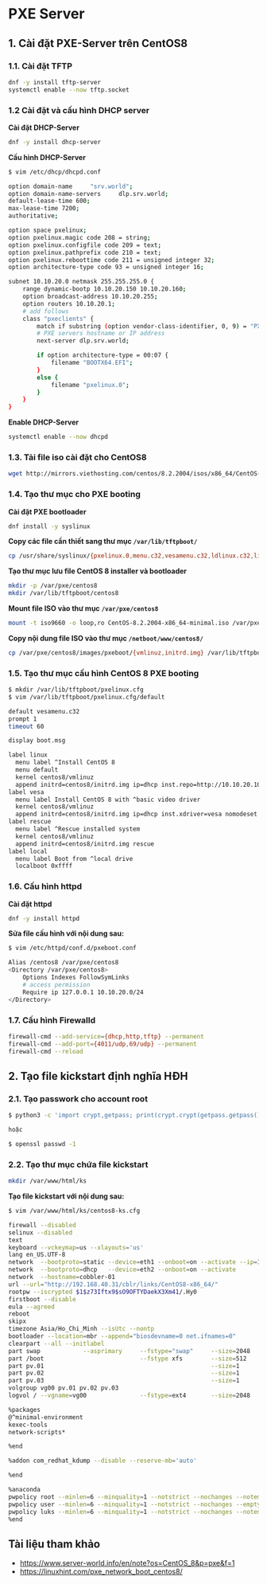 # PXE Server
## 1. Cài đặt PXE-Server trên CentOS8
### 1.1. Cài đặt TFTP 
```sh
dnf -y install tftp-server
systemctl enable --now tftp.socket
```
### 1.2 Cài đặt và cấu hình DHCP server
**Cài đặt DHCP-Server**
```sh
dnf -y install dhcp-server
```
**Cấu hình DHCP-Server**
```sh
$ vim /etc/dhcp/dhcpd.conf

option domain-name     "srv.world";
option domain-name-servers     dlp.srv.world;
default-lease-time 600;
max-lease-time 7200;
authoritative;

option space pxelinux;
option pxelinux.magic code 208 = string;
option pxelinux.configfile code 209 = text;
option pxelinux.pathprefix code 210 = text;
option pxelinux.reboottime code 211 = unsigned integer 32;
option architecture-type code 93 = unsigned integer 16;

subnet 10.10.20.0 netmask 255.255.255.0 {
    range dynamic-bootp 10.10.20.150 10.10.20.160;
    option broadcast-address 10.10.20.255;
    option routers 10.10.20.1;
    # add follows
    class "pxeclients" {
        match if substring (option vendor-class-identifier, 0, 9) = "PXEClient";
        # PXE servers hostname or IP address
        next-server dlp.srv.world;

        if option architecture-type = 00:07 {
            filename "BOOTX64.EFI";
        }
        else {
            filename "pxelinux.0";
        }
    }
}
```
**Enable DHCP-Server**
```sh
systemctl enable --now dhcpd
```
### 1.3. Tải file iso cài đặt cho CentOS8
```sh
wget http://mirrors.viethosting.com/centos/8.2.2004/isos/x86_64/CentOS-8.2.2004-x86_64-minimal.iso
```
### 1.4. Tạo thư mục cho PXE booting
**Cài đặt PXE bootloader**
```sh
dnf install -y syslinux
```
**Copy các file cần thiết sang thư mục `/var/lib/tftpboot/`**
```sh
cp /usr/share/syslinux/{pxelinux.0,menu.c32,vesamenu.c32,ldlinux.c32,libcom32.c32,libutil.c32} /var/lib/tftpboot/
```
**Tạo thư mục lưu file CentOS 8 installer và bootloader**
```sh
mkdir -p /var/pxe/centos8
mkdir /var/lib/tftpboot/centos8
```
**Mount file ISO vào thư mục `/var/pxe/centos8`**
```sh
mount -t iso9660 -o loop,ro CentOS-8.2.2004-x86_64-minimal.iso /var/pxe/centos8
```
**Copy nội dung file ISO vào thư mục `/netboot/www/centos8/`**
```sh
cp /var/pxe/centos8/images/pxeboot/{vmlinuz,initrd.img} /var/lib/tftpboot/centos8/
```
### 1.5. Tạo thư mục cấu hình CentOS 8 PXE booting
```sh
$ mkdir /var/lib/tftpboot/pxelinux.cfg
$ vim /var/lib/tftpboot/pxelinux.cfg/default

default vesamenu.c32
prompt 1
timeout 60

display boot.msg

label linux
  menu label ^Install CentOS 8
  menu default
  kernel centos8/vmlinuz
  append initrd=centos8/initrd.img ip=dhcp inst.repo=http://10.10.20.100/centos8
label vesa
  menu label Install CentOS 8 with ^basic video driver
  kernel centos8/vmlinuz
  append initrd=centos8/initrd.img ip=dhcp inst.xdriver=vesa nomodeset inst.repo=http://10.10.20.100/centos8
label rescue
  menu label ^Rescue installed system
  kernel centos8/vmlinuz
  append initrd=centos8/initrd.img rescue
label local
  menu label Boot from ^local drive
  localboot 0xffff
```
### 1.6. Cấu hình httpd
**Cài đặt httpd**
```sh
dnf -y install httpd
```
**Sửa file cấu hình với nội dung sau:**
```sh
$ vim /etc/httpd/conf.d/pxeboot.conf

Alias /centos8 /var/pxe/centos8
<Directory /var/pxe/centos8>
    Options Indexes FollowSymLinks
    # access permission
    Require ip 127.0.0.1 10.10.20.0/24
</Directory>
```
### 1.7. Cấu hình Firewalld
```sh
firewall-cmd --add-service={dhcp,http,tftp} --permanent
firewall-cmd --add-port={4011/udp,69/udp} --permanent
firewall-cmd --reload
```
## 2. Tạo file kickstart định nghĩa HĐH
### 2.1. Tạo passwork cho account root
```sh
$ python3 -c 'import crypt,getpass; print(crypt.crypt(getpass.getpass(), crypt.mksalt(crypt.METHOD_SHA512)))'

hoặc

$ openssl passwd -1
```
### 2.2. Tạo thư mục chứa file kickstart
```sh
mkdir /var/www/html/ks
```
**Tạo file kickstart với nội dung sau:**
```sh
$ vim /var/www/html/ks/centos8-ks.cfg

firewall --disabled
selinux --disabled
text
keyboard --vckeymap=us --xlayouts='us'
lang en_US.UTF-8
network  --bootproto=static --device=eth1 --onboot=on --activate --ip=10.10.20.11 --netmask=255.255.255.0 --gateway=10.10.20.1 --nameserver=8.8.8.8,8.8.4.4
network  --bootproto=dhcp   --device=eth2 --onboot=on --activate 
network  --hostname=cobbler-01
url --url="http://192.168.40.31/cblr/links/CentOS8-x86_64/"
rootpw --iscrypted $1$z73Iftx9$sO9OFTYDaekX3Xm41/.Hy0
firstboot --disable
eula --agreed
reboot
skipx
timezone Asia/Ho_Chi_Minh --isUtc --nontp
bootloader --location=mbr --append="biosdevname=0 net.ifnames=0"
clearpart --all --initlabel
part swap            --asprimary     --fstype="swap"     --size=2048     --ondisk=vda
part /boot                           --fstype xfs        --size=512      --ondisk=vda
part pv.01                                               --size=1        --ondisk=vda  --grow
part pv.02                                               --size=1        --ondisk=vdb  --grow
part pv.03                                               --size=1        --ondisk=vdc  --grow
volgroup vg00 pv.01 pv.02 pv.03
logvol / --vgname=vg00               --fstype=ext4       --size=2048     --name=lv_root        --grow

%packages
@^minimal-environment
kexec-tools
network-scripts*

%end

%addon com_redhat_kdump --disable --reserve-mb='auto'

%end

%anaconda
pwpolicy root --minlen=6 --minquality=1 --notstrict --nochanges --notempty
pwpolicy user --minlen=6 --minquality=1 --notstrict --nochanges --emptyok
pwpolicy luks --minlen=6 --minquality=1 --notstrict --nochanges --notempty
%end
```
## Tài liệu tham khảo
- https://www.server-world.info/en/note?os=CentOS_8&p=pxe&f=1
- https://linuxhint.com/pxe_network_boot_centos8/
